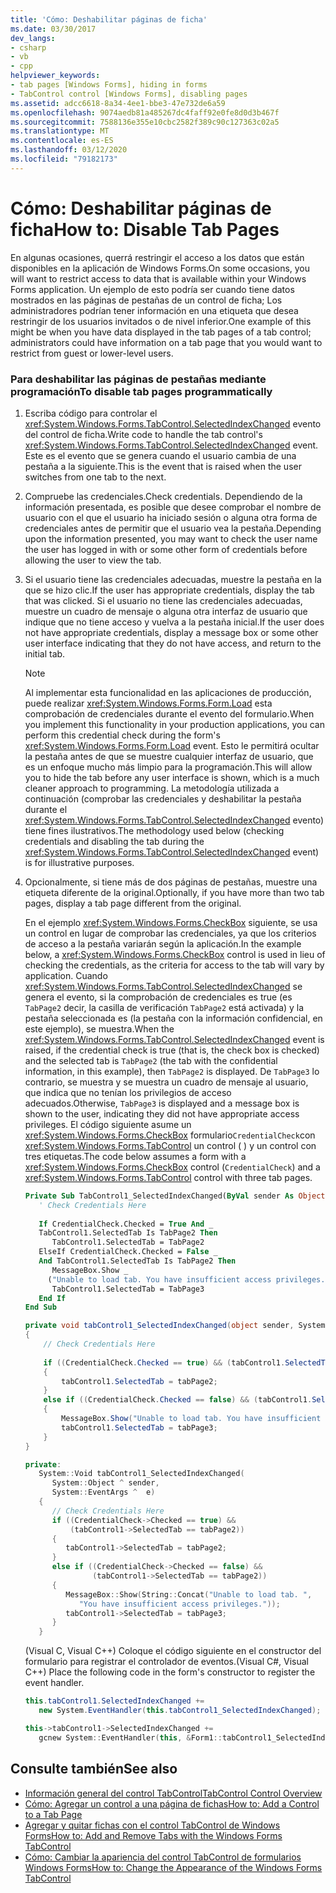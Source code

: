 ```yaml
---
title: 'Cómo: Deshabilitar páginas de ficha'
ms.date: 03/30/2017
dev_langs:
- csharp
- vb
- cpp
helpviewer_keywords:
- tab pages [Windows Forms], hiding in forms
- TabControl control [Windows Forms], disabling pages
ms.assetid: adcc6618-8a34-4ee1-bbe3-47e732de6a59
ms.openlocfilehash: 9074aedb81a485267dc4faff92e0fe8d0d3b467f
ms.sourcegitcommit: 7588136e355e10cbc2582f389c90c127363c02a5
ms.translationtype: MT
ms.contentlocale: es-ES
ms.lasthandoff: 03/12/2020
ms.locfileid: "79182173"
---
```

# <a name="how-to-disable-tab-pages"></a><span data-ttu-id="d1f52-102">Cómo: Deshabilitar páginas de ficha</span><span class="sxs-lookup"><span data-stu-id="d1f52-102">How to: Disable Tab Pages</span></span>
<span data-ttu-id="d1f52-103">En algunas ocasiones, querrá restringir el acceso a los datos que están disponibles en la aplicación de Windows Forms.</span><span class="sxs-lookup"><span data-stu-id="d1f52-103">On some occasions, you will want to restrict access to data that is available within your Windows Forms application.</span></span> <span data-ttu-id="d1f52-104">Un ejemplo de esto podría ser cuando tiene datos mostrados en las páginas de pestañas de un control de ficha; Los administradores podrían tener información en una etiqueta que desea restringir de los usuarios invitados o de nivel inferior.</span><span class="sxs-lookup"><span data-stu-id="d1f52-104">One example of this might be when you have data displayed in the tab pages of a tab control; administrators could have information on a tab page that you would want to restrict from guest or lower-level users.</span></span>  
  
### <a name="to-disable-tab-pages-programmatically"></a><span data-ttu-id="d1f52-105">Para deshabilitar las páginas de pestañas mediante programación</span><span class="sxs-lookup"><span data-stu-id="d1f52-105">To disable tab pages programmatically</span></span>  
  
1. <span data-ttu-id="d1f52-106">Escriba código para controlar el <xref:System.Windows.Forms.TabControl.SelectedIndexChanged> evento del control de ficha.</span><span class="sxs-lookup"><span data-stu-id="d1f52-106">Write code to handle the tab control's <xref:System.Windows.Forms.TabControl.SelectedIndexChanged> event.</span></span> <span data-ttu-id="d1f52-107">Este es el evento que se genera cuando el usuario cambia de una pestaña a la siguiente.</span><span class="sxs-lookup"><span data-stu-id="d1f52-107">This is the event that is raised when the user switches from one tab to the next.</span></span>  
  
2. <span data-ttu-id="d1f52-108">Compruebe las credenciales.</span><span class="sxs-lookup"><span data-stu-id="d1f52-108">Check credentials.</span></span> <span data-ttu-id="d1f52-109">Dependiendo de la información presentada, es posible que desee comprobar el nombre de usuario con el que el usuario ha iniciado sesión o alguna otra forma de credenciales antes de permitir que el usuario vea la pestaña.</span><span class="sxs-lookup"><span data-stu-id="d1f52-109">Depending upon the information presented, you may want to check the user name the user has logged in with or some other form of credentials before allowing the user to view the tab.</span></span>  
  
3. <span data-ttu-id="d1f52-110">Si el usuario tiene las credenciales adecuadas, muestre la pestaña en la que se hizo clic.</span><span class="sxs-lookup"><span data-stu-id="d1f52-110">If the user has appropriate credentials, display the tab that was clicked.</span></span> <span data-ttu-id="d1f52-111">Si el usuario no tiene las credenciales adecuadas, muestre un cuadro de mensaje o alguna otra interfaz de usuario que indique que no tiene acceso y vuelva a la pestaña inicial.</span><span class="sxs-lookup"><span data-stu-id="d1f52-111">If the user does not have appropriate credentials, display a message box or some other user interface indicating that they do not have access, and return to the initial tab.</span></span>  
  
    > [!NOTE]
    > <span data-ttu-id="d1f52-112">Al implementar esta funcionalidad en las aplicaciones de producción, puede realizar <xref:System.Windows.Forms.Form.Load> esta comprobación de credenciales durante el evento del formulario.</span><span class="sxs-lookup"><span data-stu-id="d1f52-112">When you implement this functionality in your production applications, you can perform this credential check during the form's <xref:System.Windows.Forms.Form.Load> event.</span></span> <span data-ttu-id="d1f52-113">Esto le permitirá ocultar la pestaña antes de que se muestre cualquier interfaz de usuario, que es un enfoque mucho más limpio para la programación.</span><span class="sxs-lookup"><span data-stu-id="d1f52-113">This will allow you to hide the tab before any user interface is shown, which is a much cleaner approach to programming.</span></span> <span data-ttu-id="d1f52-114">La metodología utilizada a continuación (comprobar las credenciales y deshabilitar la pestaña durante el <xref:System.Windows.Forms.TabControl.SelectedIndexChanged> evento) tiene fines ilustrativos.</span><span class="sxs-lookup"><span data-stu-id="d1f52-114">The methodology used below (checking credentials and disabling the tab during the <xref:System.Windows.Forms.TabControl.SelectedIndexChanged> event) is for illustrative purposes.</span></span>  
  
4. <span data-ttu-id="d1f52-115">Opcionalmente, si tiene más de dos páginas de pestañas, muestre una etiqueta diferente de la original.</span><span class="sxs-lookup"><span data-stu-id="d1f52-115">Optionally, if you have more than two tab pages, display a tab page different from the original.</span></span>  
  
     <span data-ttu-id="d1f52-116">En el ejemplo <xref:System.Windows.Forms.CheckBox> siguiente, se usa un control en lugar de comprobar las credenciales, ya que los criterios de acceso a la pestaña variarán según la aplicación.</span><span class="sxs-lookup"><span data-stu-id="d1f52-116">In the example below, a <xref:System.Windows.Forms.CheckBox> control is used in lieu of checking the credentials, as the criteria for access to the tab will vary by application.</span></span> <span data-ttu-id="d1f52-117">Cuando <xref:System.Windows.Forms.TabControl.SelectedIndexChanged> se genera el evento, si la comprobación de credenciales es true (es `TabPage2` decir, la casilla de verificación `TabPage2` está activada) y la pestaña seleccionada es (la pestaña con la información confidencial, en este ejemplo), se muestra.</span><span class="sxs-lookup"><span data-stu-id="d1f52-117">When the <xref:System.Windows.Forms.TabControl.SelectedIndexChanged> event is raised, if the credential check is true (that is, the check box is checked) and the selected tab is `TabPage2` (the tab with the confidential information, in this example), then `TabPage2` is displayed.</span></span> <span data-ttu-id="d1f52-118">De `TabPage3` lo contrario, se muestra y se muestra un cuadro de mensaje al usuario, que indica que no tenían los privilegios de acceso adecuados.</span><span class="sxs-lookup"><span data-stu-id="d1f52-118">Otherwise, `TabPage3` is displayed and a message box is shown to the user, indicating they did not have appropriate access privileges.</span></span> <span data-ttu-id="d1f52-119">El código siguiente asume un <xref:System.Windows.Forms.CheckBox> formulario`CredentialCheck`con <xref:System.Windows.Forms.TabControl> un control ( ) y un control con tres etiquetas.</span><span class="sxs-lookup"><span data-stu-id="d1f52-119">The code below assumes a form with a <xref:System.Windows.Forms.CheckBox> control (`CredentialCheck`) and a <xref:System.Windows.Forms.TabControl> control with three tab pages.</span></span>  
  
    ```vb  
    Private Sub TabControl1_SelectedIndexChanged(ByVal sender As Object, ByVal e As System.EventArgs) Handles TabControl1.SelectedIndexChanged  
       ' Check Credentials Here  
  
       If CredentialCheck.Checked = True And _
       TabControl1.SelectedTab Is TabPage2 Then  
          TabControl1.SelectedTab = TabPage2  
       ElseIf CredentialCheck.Checked = False _
       And TabControl1.SelectedTab Is TabPage2 Then  
          MessageBox.Show _
         ("Unable to load tab. You have insufficient access privileges.")  
          TabControl1.SelectedTab = TabPage3  
       End If  
    End Sub  
    ```  
  
    ```csharp  
    private void tabControl1_SelectedIndexChanged(object sender, System.EventArgs e)  
    {  
        // Check Credentials Here  
  
        if ((CredentialCheck.Checked == true) && (tabControl1.SelectedTab == tabPage2))
        {  
            tabControl1.SelectedTab = tabPage2;  
        }  
        else if ((CredentialCheck.Checked == false) && (tabControl1.SelectedTab == tabPage2))  
        {  
            MessageBox.Show("Unable to load tab. You have insufficient access privileges.");  
            tabControl1.SelectedTab = tabPage3;  
        }  
    }  
    ```  
  
    ```cpp  
    private:  
       System::Void tabControl1_SelectedIndexChanged(  
          System::Object ^ sender,  
          System::EventArgs ^  e)  
       {  
          // Check Credentials Here  
          if ((CredentialCheck->Checked == true) &&  
              (tabControl1->SelectedTab == tabPage2))  
          {  
             tabControl1->SelectedTab = tabPage2;  
          }  
          else if ((CredentialCheck->Checked == false) &&  
                   (tabControl1->SelectedTab == tabPage2))  
          {  
             MessageBox::Show(String::Concat("Unable to load tab. ",  
                "You have insufficient access privileges."));  
             tabControl1->SelectedTab = tabPage3;  
          }  
       }  
    ```  
  
     <span data-ttu-id="d1f52-120">(Visual C, Visual C++) Coloque el código siguiente en el constructor del formulario para registrar el controlador de eventos.</span><span class="sxs-lookup"><span data-stu-id="d1f52-120">(Visual C#, Visual C++) Place the following code in the form's constructor to register the event handler.</span></span>  
  
    ```csharp  
    this.tabControl1.SelectedIndexChanged +=
       new System.EventHandler(this.tabControl1_SelectedIndexChanged);  
    ```  
  
    ```cpp  
    this->tabControl1->SelectedIndexChanged +=  
       gcnew System::EventHandler(this, &Form1::tabControl1_SelectedIndexChanged);  
    ```  
  
## <a name="see-also"></a><span data-ttu-id="d1f52-121">Consulte también</span><span class="sxs-lookup"><span data-stu-id="d1f52-121">See also</span></span>

- [<span data-ttu-id="d1f52-122">Información general del control TabControl</span><span class="sxs-lookup"><span data-stu-id="d1f52-122">TabControl Control Overview</span></span>](tabcontrol-control-overview-windows-forms.md)
- [<span data-ttu-id="d1f52-123">Cómo: Agregar un control a una página de fichas</span><span class="sxs-lookup"><span data-stu-id="d1f52-123">How to: Add a Control to a Tab Page</span></span>](how-to-add-a-control-to-a-tab-page.md)
- [<span data-ttu-id="d1f52-124">Agregar y quitar fichas con el control TabControl de Windows Forms</span><span class="sxs-lookup"><span data-stu-id="d1f52-124">How to: Add and Remove Tabs with the Windows Forms TabControl</span></span>](how-to-add-and-remove-tabs-with-the-windows-forms-tabcontrol.md)
- [<span data-ttu-id="d1f52-125">Cómo: Cambiar la apariencia del control TabControl de formularios Windows Forms</span><span class="sxs-lookup"><span data-stu-id="d1f52-125">How to: Change the Appearance of the Windows Forms TabControl</span></span>](how-to-change-the-appearance-of-the-windows-forms-tabcontrol.md)
